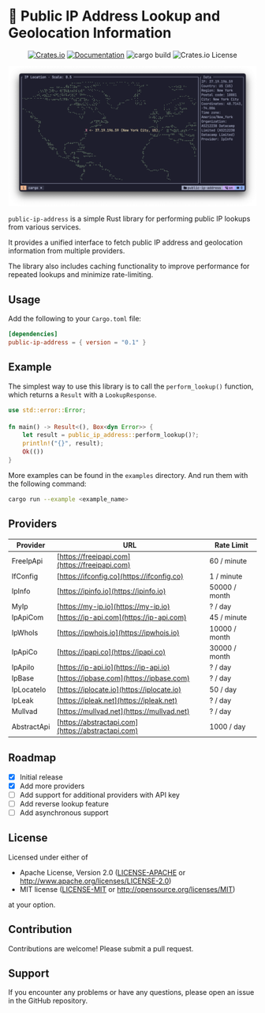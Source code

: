 # 🔎 Public IP Address Lookup and Geolocation Information

<div align="center">
  
  [![Crates.io](https://img.shields.io/crates/v/public-ip-address.svg)](https://crates.io/crates/public-ip-address)
  [![Documentation](https://docs.rs/public-ip-address/badge.svg)](https://docs.rs/public-ip-address)
  ![cargo build](https://github.com/ghztomash/public-ip-address/actions/workflows/ci.yml/badge.svg)
  ![Crates.io License](https://img.shields.io/crates/l/public-ip-address)

</div>

![Demo](./assets/map_example.png)

`public-ip-address` is a simple Rust library for performing public IP lookups from various services.

It provides a unified interface to fetch public IP address and geolocation information from multiple providers.

The library also includes caching functionality to improve performance for repeated lookups and minimize rate-limiting.

## Usage

Add the following to your `Cargo.toml` file:
```toml
[dependencies]
public-ip-address = { version = "0.1" }
```
## Example

The simplest way to use this library is to call the `perform_lookup()` function, which returns a `Result` with a `LookupResponse`.
```rust
use std::error::Error;

fn main() -> Result<(), Box<dyn Error>> {
    let result = public_ip_address::perform_lookup()?;
    println!("{}", result);
    Ok(())
}
```

More examples can be found in the `examples` directory. And run them with the following command:
```bash
cargo run --example <example_name>
```

## Providers

| Provider | URL | Rate Limit |
| --- | --- | --- |
| FreeIpApi | [https://freeipapi.com](https://freeipapi.com) | 60 / minute |
| IfConfig | [https://ifconfig.co](https://ifconfig.co) | 1 / minute |
| IpInfo | [https://ipinfo.io](https://ipinfo.io) | 50000 / month |
| MyIp | [https://my-ip.io](https://my-ip.io) | ? / day |
| IpApiCom | [https://ip-api.com](https://ip-api.com) | 45 / minute |
| IpWhoIs | [https://ipwhois.io](https://ipwhois.io) | 10000 / month |
| IpApiCo | [https://ipapi.co](https://ipapi.co) | 30000 / month |
| IpApiIo | [https://ip-api.io](https://ip-api.io) | ? / day |
| IpBase | [https://ipbase.com](https://ipbase.com) | ? / day |
| IpLocateIo | [https://iplocate.io](https://iplocate.io) | 50 / day |
| IpLeak | [https://ipleak.net](https://ipleak.net) | ? / day |
| Mullvad | [https://mullvad.net](https://mullvad.net) | ? / day |
| AbstractApi | [https://abstractapi.com](https://abstractapi.com) | 1000 / day |

## Roadmap

- [x] Initial release
- [x] Add more providers
- [ ] Add support for additional providers with API key
- [ ] Add reverse lookup feature
- [ ] Add asynchronous support

## License

Licensed under either of

 * Apache License, Version 2.0
   ([LICENSE-APACHE](LICENSE-APACHE) or http://www.apache.org/licenses/LICENSE-2.0)
 * MIT license
   ([LICENSE-MIT](LICENSE-MIT) or http://opensource.org/licenses/MIT)

at your option.

## Contribution

Contributions are welcome! Please submit a pull request.

## Support

If you encounter any problems or have any questions, please open an issue in the GitHub repository.
